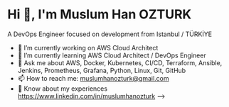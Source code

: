 # Hi 👋, I'm Muslum Han OZTURK

A DevOps Engineer focused on development from Istanbul / TÜRKİYE


- 🔭 I’m currently working on AWS Cloud Architect
- 🌱 I’m currently learning AWS Cloud Architect / DevOps Engineer
- 💬 Ask me about AWS, Docker, Kubernetes, CI/CD, Terraform, Ansible, Jenkins, Prometheus, Grafana, Python, Linux, Git, GitHub
- 📫 How to reach me: muslumhanozturk@gmail.com
- 📄 Know about my experiences https://www.linkedin.com/in/muslumhanozturk
-->
